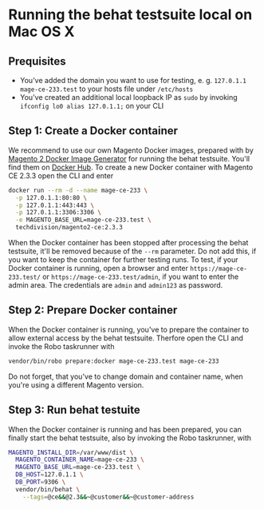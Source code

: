 # Running the behat testsuite local on Mac OS X

## Prequisites

* You've added the domain you want to use for testing, e. g. `127.0.1.1 mage-ce-233.test` to your hosts file under `/etc/hosts`
* You've created an additional local loopback IP as `sudo` by invoking `ifconfig lo0 alias 127.0.1.1;` on your CLI

## Step 1: Create a Docker container

We recommend to use our own Magento Docker images, prepared with by [Magento 2 Docker Image Generator](https://github.com/techdivision/magento2-docker-imgen) for running the 
behat testsuite. You'll find them on [Docker Hub](https://hub.docker.com/repository/docker/techdivision/magento2-ce). To create a new Docker container with Magento CE 2.3.3
open the CLI and enter

```sh
docker run --rm -d --name mage-ce-233 \
  -p 127.0.1.1:80:80 \
  -p 127.0.1.1:443:443 \
  -p 127.0.1.1:3306:3306 \
  -e MAGENTO_BASE_URL=mage-ce-233.test \
  techdivision/magento2-ce:2.3.3
```

When the Docker container has been stopped after processing the behat testsuite, it'll be removed because of the `--rm` parameter. Do not add this, if you want to keep the
container for further testing runs. To test, if your Docker container is running, open a browser and enter `https://mage-ce-233.test/` or `https://mage-ce-233.test/admin`, if 
you want to enter the admin area. The credentials are `admin` and `admin123` as password.

## Step 2: Prepare Docker container

When the Docker container is running, you've to prepare the container to allow external access by the behat testsuite. Therfore open the CLI and invoke the Robo taskrunner 
with

```sh
vendor/bin/robo prepare:docker mage-ce-233.test mage-ce-233
```

Do not forget, that you've to change domain and container name, when you're using a different Magento version.

## Step 3: Run behat testuite

When the Docker container is running and has been prepared, you can finally start the behat testsuite, also by invoking the Robo taskrunner, with

```sh
MAGENTO_INSTALL_DIR=/var/www/dist \
  MAGENTO_CONTAINER_NAME=mage-ce-233 \
  MAGENTO_BASE_URL=mage-ce-233.test \
  DB_HOST=127.0.1.1 \
  DB_PORT=9306 \
  vendor/bin/behat \
    --tags=@ce&&@2.3&&~@customer&&~@customer-address
```
